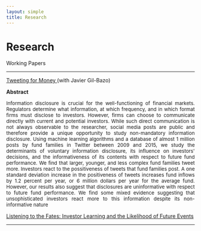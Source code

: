 ```yaml
---
layout: simple
title: Research
---
```



<style>
.hero-body .column {
	margin-bottom: 180px;
}

#email {
	text-align: center;
	font-size: 25px;
}
</style>

<script type="module">
// Forwards `subject` and `body` search params to the email link

const originalSearchParams = new URLSearchParams(location.search);
const element = document.querySelector('#email a');

const searchParams = new URLSearchParams();
if (originalSearchParams.has('subject')) {
	searchParams.set('subject', originalSearchParams.get('subject'));
}
if (originalSearchParams.has('body')) {
	searchParams.set('body', originalSearchParams.get('body'));
}

element.search = searchParams.toString();
</script>

# Research

Working Papers

---

<p>
	<a href="">Tweeting for Money </a> (with Javier Gil-Bazo)
</p>

<p><b >Abstract</b></p>
<p style="text-align:justify"><font size="-1">Information disclosure is crucial for the well-functioning of financial markets. Regulators determine what information, at which frequency, and in which format firms must disclose to investors. However, firms can choose to communicate directly with current and potential investors. While such direct communication is not always observable to the researcher, social media posts are public and therefore provide a unique opportunity to study non-mandatory information disclosure. Using machine learning algorithms and a database of almost 1 million posts by fund families in Twitter between 2009 and 2015, we study the determinants of voluntary information disclosure, its influence on investors' decisions, and the informativeness of its contents with respect to future fund performance. We find that larger, younger, and less complex fund families tweet more. Investors react to the possitiveness of tweets that fund families post. A one standard deviation increase in the positiveness of tweets increases fund inflows by 1.2 percent per year, or 6 million dollars per year for the average fund.  However, our results also suggest that disclosures are uninformative with respect to future fund performance. We find some mixed evidence suggesting that unsophisticated investors react more to this information despite its non-informative nature</font></p>

<p><a href="">Listening to the Fates: Investor Learning and the Likelihood of Future Events</a></p>

---


